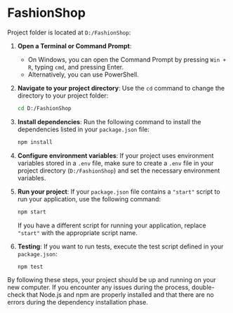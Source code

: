 # FashionShop

Project folder is located at `D:/FashionShop`:

1. **Open a Terminal or Command Prompt**: 
   - On Windows, you can open the Command Prompt by pressing `Win + R`, typing `cmd`, and pressing Enter.
   - Alternatively, you can use PowerShell.

2. **Navigate to your project directory**:
   Use the `cd` command to change the directory to your project folder:

   ```bash
   cd D:/FashionShop
   ```

3. **Install dependencies**:
   Run the following command to install the dependencies listed in your `package.json` file:

   ```bash
   npm install
   ```

4. **Configure environment variables**:
   If your project uses environment variables stored in a `.env` file, make sure to create a `.env` file in your project directory (`D:/FashionShop`) and set the necessary environment variables.

5. **Run your project**:
   If your `package.json` file contains a `"start"` script to run your application, use the following command:

   ```bash
   npm start
   ```

   If you have a different script for running your application, replace `"start"` with the appropriate script name.

6. **Testing**:
   If you want to run tests, execute the test script defined in your `package.json`:

   ```bash
   npm test
   ```

By following these steps, your project should be up and running on your new computer. If you encounter any issues during the process, double-check that Node.js and npm are properly installed and that there are no errors during the dependency installation phase.